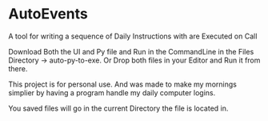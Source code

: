 # AutoEvents
A tool for writing a sequence of Daily Instructions with are Executed on Call

Download Both the UI and Py file and Run in the CommandLine in the Files Directory -> auto-py-to-exe. 
Or Drop both files in your Editor and Run it from there.

This project is for personal use. And was made to make my mornings simplier by having a program handle my daily computer logins.

You saved files will go in the current Directory the file is located in.
